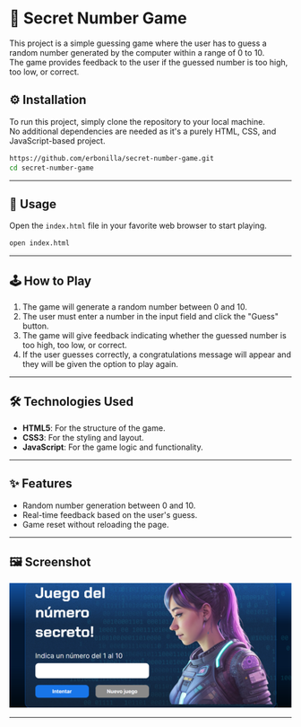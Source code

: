 # 🎯 Secret Number Game

This project is a simple guessing game where the user has to guess a random number generated by the computer within a range of 0 to 10.  
The game provides feedback to the user if the guessed number is too high, too low, or correct.


## ⚙️ Installation

To run this project, simply clone the repository to your local machine.  
No additional dependencies are needed as it's a purely HTML, CSS, and JavaScript-based project.

```bash
https://github.com/erbonilla/secret-number-game.git
cd secret-number-game
```

---

## 🚀 Usage

Open the `index.html` file in your favorite web browser to start playing.

```bash
open index.html
```

---

## 🕹️ How to Play

1. The game will generate a random number between 0 and 10.  
2. The user must enter a number in the input field and click the "Guess" button.  
3. The game will give feedback indicating whether the guessed number is too high, too low, or correct.  
4. If the user guesses correctly, a congratulations message will appear and they will be given the option to play again.  

---

## 🛠️ Technologies Used

- **HTML5**: For the structure of the game.  
- **CSS3**: For the styling and layout.  
- **JavaScript**: For the game logic and functionality.  

---

## ✨ Features

- Random number generation between 0 and 10.  
- Real-time feedback based on the user's guess.  
- Game reset without reloading the page.  

---

## 🖼️ Screenshot

![Game Screenshot](./img/screenshot.png)

---
